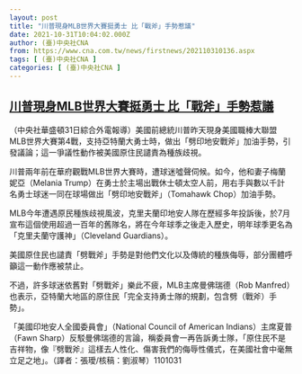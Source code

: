 ```yaml
---
layout: post
title: "川普現身MLB世界大賽挺勇士 比「戰斧」手勢惹議"
date: 2021-10-31T10:04:02.000Z
author: (臺)中央社CNA
from: https://www.cna.com.tw/news/firstnews/202110310136.aspx
tags: [ (臺)中央社CNA ]
categories: [ (臺)中央社CNA ]
---
```

<!--1635674642000-->
[川普現身MLB世界大賽挺勇士 比「戰斧」手勢惹議](https://www.cna.com.tw/news/firstnews/202110310136.aspx)
------

<div>
<div></div><div><p>（中央社華盛頓31日綜合外電報導）美國前總統川普昨天現身美國職棒大聯盟MLB世界大賽第4戰，支持亞特蘭大勇士時，做出「劈印地安戰斧」加油手勢，引發議論；這一爭議性動作被美國原住民譴責為種族歧視。</p><p>川普兩年前在華府觀戰MLB世界大賽時，遭球迷噓聲伺候。如今，他和妻子梅蘭妮亞（Melania Trump）在勇士於主場出戰休士頓太空人前，用右手與數以千計名勇士球迷一同在球場做出「劈印地安戰斧」（Tomahawk Chop）加油手勢。</p><p>MLB今年遭遇原民種族歧視風波，克里夫蘭印地安人隊在歷經多年投訴後，於7月宣布這個使用超過一百年的舊隊名，將在今年球季之後走入歷史，明年球季更名為「克里夫蘭守護神」（Cleveland Guardians）。</p><p>美國原住民也譴責「劈戰斧」手勢是對他們文化以及傳統的種族侮辱，部分團體呼籲這一動作應被禁止。</p><p>不過，許多球迷依舊對「劈戰斧」樂此不疲，MLB主席曼佛瑞德（Rob Manfred）也表示，亞特蘭大地區的原住民「完全支持勇士隊的規劃，包含劈（戰斧）手勢」。</p><p>「美國印地安人全國委員會」（National Council of American Indians）主席夏普（Fawn Sharp）反駁曼佛瑞德的言論，稱委員會一再告訴勇士隊，「原住民不是吉祥物，像『劈戰斧』這樣去人性化、傷害我們的侮辱性儀式，在美國社會中毫無立足之地」。（譯者：張璦/核稿：劉淑琴）1101031</p></div>
</div>
